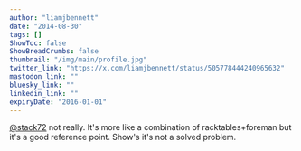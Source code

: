 ```yaml
---
author: "liamjbennett"
date: "2014-08-30"
tags: []
ShowToc: false
ShowBreadCrumbs: false
thumbnail: "/img/main/profile.jpg"
twitter_link: "https://x.com/liamjbennett/status/505778444240965632"
mastodon_link: ""
bluesky_link: ""
linkedin_link: ""
expiryDate: "2016-01-01"
---
```


[@stack72](https://x.com/stack72) not really. It's more like a combination of racktables+foreman but it's a good reference point. Show's it's not a solved problem.

